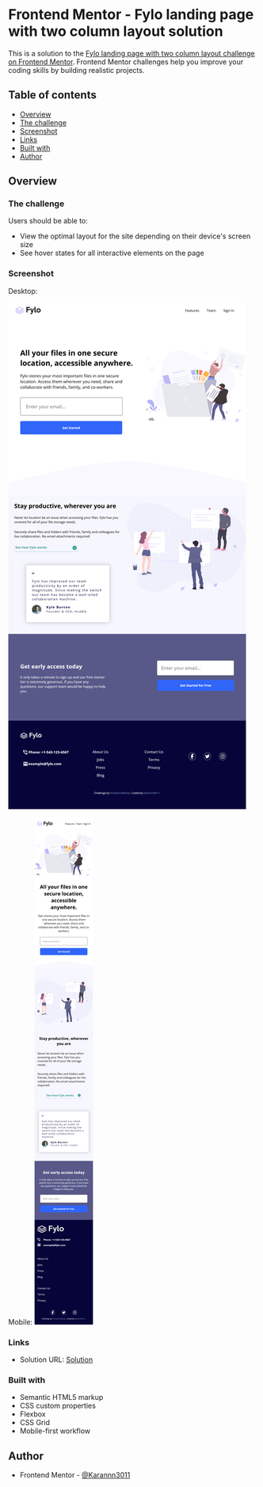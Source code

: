 # Frontend Mentor - Fylo landing page with two column layout solution

This is a solution to the [Fylo landing page with two column layout challenge on Frontend Mentor](https://www.frontendmentor.io/challenges/fylo-landing-page-with-two-column-layout-5ca5ef041e82137ec91a50f5). Frontend Mentor challenges help you improve your coding skills by building realistic projects. 

## Table of contents

- [Overview](#overview)
- [The challenge](#the-challenge)
- [Screenshot](#screenshot)
- [Links](#links)
- [Built with](#built-with)
- [Author](#author)


## Overview

### The challenge

Users should be able to:

- View the optimal layout for the site depending on their device's screen size
- See hover states for all interactive elements on the page

### Screenshot

Desktop:

![](dd.png)

Mobile:
![](md.png)

### Links

- Solution URL: [Solution](https://karannn3011.github.io/fylo-landing-frontendmentor)

### Built with

- Semantic HTML5 markup
- CSS custom properties
- Flexbox
- CSS Grid
- Mobile-first workflow


## Author

- Frontend Mentor - [@Karannn3011](https://www.frontendmentor.io/profile/Karannn3011)
